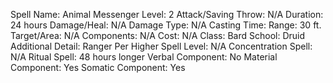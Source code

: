 
Spell Name: Animal Messenger
Level: 2
Attack/Saving Throw: N/A
Duration: 24 hours
Damage/Heal: N/A
Damage Type: N/A
Casting Time: 
Range: 30 ft.
Target/Area: N/A
Components: N/A
Cost: N/A
Class: Bard
School:  Druid
Additional Detail:  Ranger
Per Higher Spell Level: N/A
Concentration Spell: N/A
Ritual Spell: 48 hours longer
Verbal Component: No
Material Component: Yes
Somatic Component: Yes

